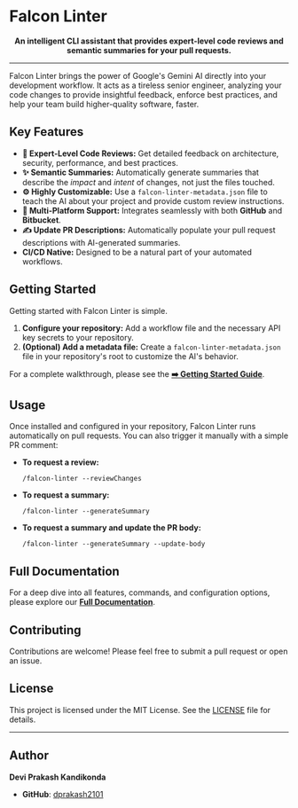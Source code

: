 # Falcon Linter
<p align="center">
  <b>An intelligent CLI assistant that provides expert-level code reviews and semantic summaries for your pull requests.</b>
</p>

---

Falcon Linter brings the power of Google's Gemini AI directly into your development workflow. It acts as a tireless senior engineer, analyzing your code changes to provide insightful feedback, enforce best practices, and help your team build higher-quality software, faster.

## Key Features

-   **🤖 Expert-Level Code Reviews:** Get detailed feedback on architecture, security, performance, and best practices.
-   **✨ Semantic Summaries:** Automatically generate summaries that describe the *impact* and *intent* of changes, not just the files touched.
-   **⚙️ Highly Customizable:** Use a `falcon-linter-metadata.json` file to teach the AI about your project and provide custom review instructions.
-   **🔄 Multi-Platform Support:** Integrates seamlessly with both **GitHub** and **Bitbucket**.
-   **✍️ Update PR Descriptions:** Automatically populate your pull request descriptions with AI-generated summaries.
-   **CI/CD Native:** Designed to be a natural part of your automated workflows.

## Getting Started

Getting started with Falcon Linter is simple.

1.  **Configure your repository:** Add a workflow file and the necessary API key secrets to your repository.
2.  **(Optional) Add a metadata file:** Create a `falcon-linter-metadata.json` file in your repository's root to customize the AI's behavior.

For a complete walkthrough, please see the **[➡️ Getting Started Guide](./docs/getting-started.md)**.

## Usage

Once installed and configured in your repository, Falcon Linter runs automatically on pull requests. You can also trigger it manually with a simple PR comment:

-   **To request a review:**
    ```
    /falcon-linter --reviewChanges
    ```
-   **To request a summary:**
    ```
    /falcon-linter --generateSummary
    ```
-   **To request a summary and update the PR body:**
    ```
    /falcon-linter --generateSummary --update-body
    ```

## Full Documentation

For a deep dive into all features, commands, and configuration options, please explore our **[Full Documentation](./docs/index.md)**.

## Contributing

Contributions are welcome! Please feel free to submit a pull request or open an issue.

## License

This project is licensed under the MIT License. See the [LICENSE](LICENSE) file for details.

---

## Author

**Devi Prakash Kandikonda**

- **GitHub**: [dprakash2101](https://github.com/dprakash2101)
